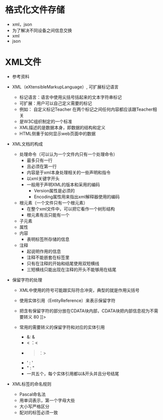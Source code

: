 # 格式化文件存储
- xml，json
- 为了解决不同设备之间信息交换
- xml
- json
# XML文件
- 参考资料


- XML（eXtensibleMarkupLanguage）, 可扩展标记语言
    - 标记语言：语言中使用尖括号括起来的文本字符串标记
    - 可扩展：用户可以自己定义需要的标记
    - 例如：
            <Teacher>
                自定义标记Teacher
                在两个标记之间任何内容都应该跟Teacher相关
            </Teacher>
    - 是W3C组织制定的一个标准
    - XML描述的是数据本身，即数据的结构和定义
    - HTML侧重于如何显示web页面中的数据
- XML文档的构成
    - 处理命令（可以认为一个文件内只有一个处理命令）
        - 最多只有一行
        - 且必须在第一行
        - 内容是于xml本身处理相关的一些声明和指令
        - 以xml关键字开头
        - 一般用于声明XML的版本和采用的编码
            - Version属性是必须的
            - Encoding属性用来指出xml解释器使用的编码
    - 根元素（一个文件只有一个根元素）
        - 在整个xml文件中，可以把它看作一个树形结构
        - 根元素有且只能有一个
    - 子元素
    - 属性
    - 内容
        - 表明标签所存储的信息
    - 注释
        - 起说明作用的信息
        - 注释不能嵌套在标签里
        - 只有在注释的开始和结尾使用双短横线
        - 三短横线只能出现在注释的开头不能够用在结尾
- 保留字符的处理
    - XML中使用的符号可能跟实际符合冲突，典型的就是作用尖括号
    - 使用实体引用（EntityReference）来表示保留字符
    - 把含有保留字符的部分放在CDATA块内部，CDATA块把内部信息视为不需要转义
            <![CDATA[
                select name,age
                from Student
                where score > 80
                ]]>            
                
    - 常用的需要转义的保留字符和对应的实体引用
        - &: &amp;
        - < ：&lt;
        - > ：&gt;
        - ' : &apos;
        - " : &quot;
        - 一共五个，每个实体引用都以&开头并且分号结尾
        
- XML标签的命名规则
    - Pascal命名法
    - 用单词表示，第一个字母大些
    - 大小写严格区分
    - 配对的标签必须一致 